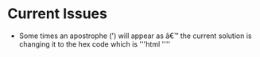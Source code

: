 # Current Issues
- Some times an apostrophe (') will appear as â€™ the current solution is
changing it to the hex code which is '''html &#x27;'''
